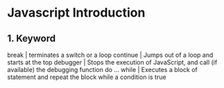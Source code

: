 # Javascript Introduction

## 1. Keyword 
break | terminates a switch or a loop
continue | Jumps out of a loop and starts at the top
debugger | Stops the execution of JavaScript, and call (if available) the debugging function
do ... while | Executes a block of statement and repeat the block while a condition is true
